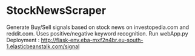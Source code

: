 # StockNewsScraper
Generate Buy/Sell signals based on stock news on investopedia.com and reddit.com. Uses positive/negative keyword recognition. 
Run webApp.py
<br>
Deployment : http://flask-env.eba-mxf2n4br.eu-south-1.elasticbeanstalk.com/signal
